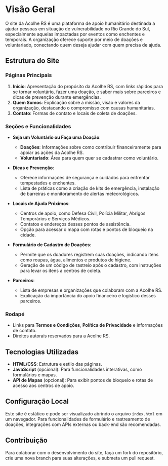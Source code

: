 # Visão Geral
O site da Acolhe RS é uma plataforma de apoio humanitário destinada a ajudar pessoas em situação de vulnerabilidade no Rio Grande do Sul, especialmente aquelas impactadas por eventos como enchentes e temporais. A organização oferece suporte por meio de doações e voluntariado, conectando quem deseja ajudar com quem precisa de ajuda.

## Estrutura do Site

### Páginas Principais
1. **Início**: Apresentação do propósito da Acolhe RS, com links rápidos para se tornar voluntário, fazer uma doação, e saber mais sobre parceiros e dicas de prevenção durante emergências.
2. **Quem Somos**: Explicação sobre a missão, visão e valores da organização, destacando o compromisso com causas humanitárias.
3. **Contato**: Formas de contato e locais de coleta de doações.

### Seções e Funcionalidades
- **Seja um Voluntário ou Faça uma Doação**:
   - **Doações**: Informações sobre como contribuir financeiramente para apoiar as ações da Acolhe RS.
   - **Voluntariado**: Área para quem quer se cadastrar como voluntário.
   
- **Dicas e Prevenção**:
   - Oferece informações de segurança e cuidados para enfrentar tempestades e enchentes.
   - Lista de práticas como a criação de kits de emergência, instalação de barreiras e monitoramento de alertas meteorológicos.

- **Locais de Ajuda Próximos**:
   - Centros de apoio, como Defesa Civil, Polícia Militar, Abrigos Temporários e Serviços Médicos.
   - Contatos e endereços desses pontos de assistência.
   - Opção para acessar o mapa com rotas e pontos de bloqueio na cidade.

- **Formulário de Cadastro de Doações**:
   - Permite que os doadores registrem suas doações, indicando itens como roupas, água, alimentos e produtos de higiene.
   - Geração de um código de rastreio após o cadastro, com instruções para levar os itens a centros de coleta.

- **Parceiros**:
   - Lista de empresas e organizações que colaboram com a Acolhe RS.
   - Explicação da importância do apoio financeiro e logístico desses parceiros.

### Rodapé
- Links para **Termos e Condições**, **Política de Privacidade** e informações de contato.
- Direitos autorais reservados para a Acolhe RS.

## Tecnologias Utilizadas
- **HTML/CSS**: Estrutura e estilo das páginas.
- **JavaScript** (opcional): Para funcionalidades interativas, como formulários e mapas.
- **API de Mapas** (opcional): Para exibir pontos de bloqueio e rotas de acesso aos centros de apoio.

## Configuração Local
Este site é estático e pode ser visualizado abrindo o arquivo `index.html` em um navegador. Para funcionalidades de formulário e rastreamento de doações, integrações com APIs externas ou back-end são recomendadas.

## Contribuição
Para colaborar com o desenvolvimento do site, faça um fork do repositório, crie uma nova branch para suas alterações, e submeta um pull request.
